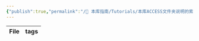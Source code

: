 ```yaml
---
{"publish":true,"permalink":"/🧰 本库指南/Tutorials/本库ACCESS文件夹说明的索引.md","title":"本库ACCESS文件夹说明的索引","created":"2022-06-23","modified":"2023-03-14","published":"2025-07-07T16:50:55.588+08:00","tags":["dataview"],"cssclasses":""}
---
```


| File | tags |
| ---- | ---- |

